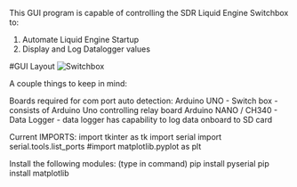 This GUI program is capable of controlling the SDR Liquid Engine Switchbox to:
1) Automate Liquid Engine Startup
2) Display and Log Datalogger values

#GUI Layout
![Switchbox](https://github.com/nchennoju/SDR-Switch-Box/blob/master/IMG-2598.jpg)


A couple things to keep in mind:

Boards required for com port auto detection:
	Arduino UNO - Switch box
		- consists of Arduino Uno controlling relay board
	Arduino NANO / CH340 - Data Logger
		- data logger has capability to log data onboard to SD card


Current IMPORTS:
import tkinter as tk
import serial
import serial.tools.list_ports
#import matplotlib.pyplot as plt


Install the following modules: (type in command)
pip install pyserial
pip install matplotlib
